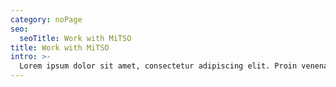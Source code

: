 ```yaml
---
category: noPage
seo:
  seoTitle: Work with MiTSO
title: Work with MiTSO
intro: >-
  Lorem ipsum dolor sit amet, consectetur adipiscing elit. Proin venenatis accumsan cursus. Maecenas id nisi nunc. Duis suscipit ut purus a tristique. Curabitur vulputate velit eget vehicula scelerisque. In urna lorem, pulvinar vitae ligula non, feugiat ornare felis. Suspendisse et volutpat justo.
---
```

